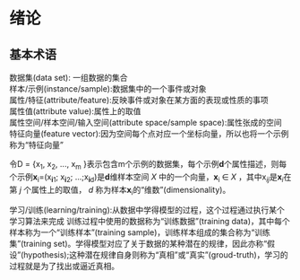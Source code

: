# 绪论
## 基本术语
数据集(data set): 一组数据的集合</br>
样本/示例(instance/sample):数据集中的一个事件或对象</br>
属性/特征(attribute/feature):反映事件或对象在某方面的表现或性质的事项</br>
属性值(attribute value):属性上的取值</br>
属性空间/样本空间/输入空间(attribute space/sample space):属性张成的空间</br>
特征向量(feature vector):因为空间每个点对应一个坐标向量，所以也将一个示例称为“特征向量”</br>

令D = {x<sub>1</sub>, x<sub>2</sub>, ..., x<sub>m</sub> }表示包含m个示例的数据集，每个示例**d**个属性描述，则每个示例**x**<sub>i</sub>=(x<sub>**i**1</sub>; x<sub>**i**2</sub>; ...;x<sub>**i**d</sub>)是**d**维样本空间 *X* 中的一个向量，**x**<sub>i</sub> ∈ *X* ，其中x<sub>*ij*</sub>是**x**<sub>*i*</sub>在第 *j* 个属性上的取值， *d* 称为样本**x**<sub>i</sub>的“维数”(dimensionality)。

学习/训练(learning/training):从数据中学得模型的过程，这个过程通过执行某个学习算法来完成
训练过程中使用的数据称为“训练数据”(training data)，其中每个样本称为一个“训练样本”(training sample)，训练样本组成的集合称为“训练集”(training set)。学得模型对应了关于数据的某种潜在的规律，因此亦称“假设”(hypothesis);这种潜在规律自身则称为“真相”或“真实”(groud-truth)，学习的过程就是为了找出或逼近真相。